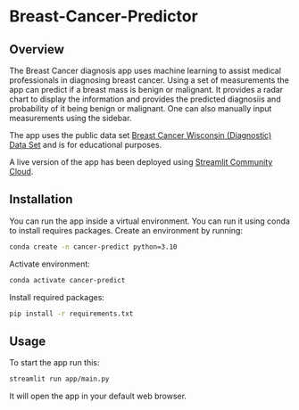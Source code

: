 # Breast-Cancer-Predictor
## Overview
The Breast Cancer diagnosis app uses machine learning to assist medical professionals in diagnosing breast cancer. Using a set of measurements the app can predict if a breast mass is benign or malignant. It provides a radar chart to display the information and provides the predicted diagnosiis and probability of it being benign or malignant. One can also manually input measurements using the sidebar. 

The app uses the public data set [Breast Cancer Wisconsin (Diagnostic) Data Set](https://www.kaggle.com/datasets/uciml/breast-cancer-wisconsin-data)
and is for educational purposes.

A live version of the app has been deployed using [Streamlit Community Cloud](https://breast-cancer-predictor-2024.streamlit.app/).

## Installation
You can run the app inside a virtual environment. You can run it using conda to install requires packages. Create an environment by running:
```bash
conda create -n cancer-predict python=3.10
```

Activate environment:
```bash
conda activate cancer-predict
```

Install required packages:
```bash
pip install -r requirements.txt
```

## Usage
To start the app run this:

```bash
streamlit run app/main.py
```

It will open the app in your default web browser.